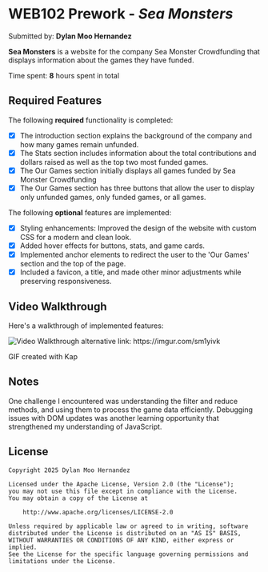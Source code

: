 # WEB102 Prework - *Sea Monsters*

Submitted by: **Dylan Moo Hernandez**

**Sea Monsters** is a website for the company Sea Monster Crowdfunding that displays information about the games they have funded.

Time spent: **8** hours spent in total

## Required Features

The following **required** functionality is completed:

* [x] The introduction section explains the background of the company and how many games remain unfunded.
* [x] The Stats section includes information about the total contributions and dollars raised as well as the top two most funded games.
* [x] The Our Games section initially displays all games funded by Sea Monster Crowdfunding
* [x] The Our Games section has three buttons that allow the user to display only unfunded games, only funded games, or all games.

The following **optional** features are implemented:

* [x] Styling enhancements: Improved the design of the website with custom CSS for a modern and clean look.
* [x] Added hover effects for buttons, stats, and game cards.
* [x] Implemented anchor elements to redirect the user to the 'Our Games' section and the top of the page.
* [x] Included a favicon, a title, and made other minor adjustments while preserving responsiveness.

## Video Walkthrough

Here's a walkthrough of implemented features:

<img src='https://github.com/moodylan/web102_prework/blob/main/sea-monsters-video-walkthrough.gif' title='Video Walkthrough' alt='Video Walkthrough' />
alternative link: https://imgur.com/sm1yivk

GIF created with Kap  

## Notes

One challenge I encountered was understanding the filter and reduce methods, and using them to process the game data efficiently. Debugging issues with DOM updates was another learning opportunity that strengthened my understanding of JavaScript.

## License

    Copyright 2025 Dylan Moo Hernandez

    Licensed under the Apache License, Version 2.0 (the "License");
    you may not use this file except in compliance with the License.
    You may obtain a copy of the License at

        http://www.apache.org/licenses/LICENSE-2.0

    Unless required by applicable law or agreed to in writing, software
    distributed under the License is distributed on an "AS IS" BASIS,
    WITHOUT WARRANTIES OR CONDITIONS OF ANY KIND, either express or implied.
    See the License for the specific language governing permissions and
    limitations under the License.
